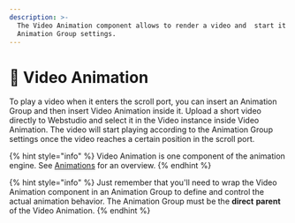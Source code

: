 ```yaml
---
description: >-
  The Video Animation component allows to render a video and  start it based on
  Animation Group settings.
---
```


# 🎥 Video Animation

To play a video when it enters the scroll port, you can insert an Animation Group and then insert Video Animation inside it. Upload a short video directly to Webstudio and select it in the Video instance inside Video Animation. The video will start playing according to the Animation Group settings once the video reaches a certain position in the scroll port.

{% hint style="info" %}
Video Animation is one component of the animation engine. See [Animations](../foundations/animations.md) for an overview.
{% endhint %}

{% hint style="info" %}
Just remember that you'll need to wrap the Video Animation component in an Animation Group to define and control the actual animation behavior. The Animation Group must be the **direct** **parent** of the Video Animation.
{% endhint %}

